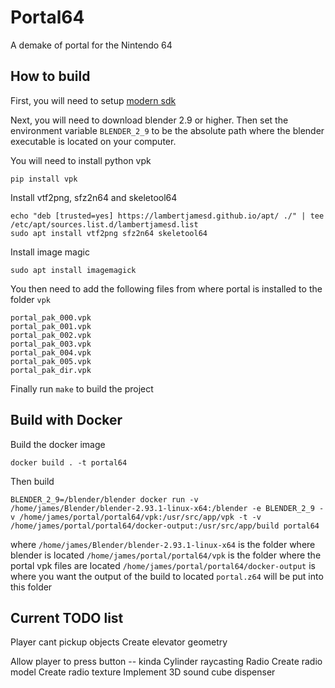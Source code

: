 # Portal64

A demake of portal for the Nintendo 64

## How to build

First, you will need to setup [modern sdk](https://crashoveride95.github.io/n64hbrew/modernsdk/startoff.html)

Next, you will need to download blender 2.9 or higher. Then set the environment variable `BLENDER_2_9` to be the absolute path where the blender executable is located on your computer.

You will need to install python vpk

```
pip install vpk
```

Install vtf2png, sfz2n64 and skeletool64

```
echo "deb [trusted=yes] https://lambertjamesd.github.io/apt/ ./" | tee /etc/apt/sources.list.d/lambertjamesd.list
sudo apt install vtf2png sfz2n64 skeletool64
```

Install image magic

```
sudo apt install imagemagick
```

You then need to add the following files from where portal is installed to the folder `vpk`

```
portal_pak_000.vpk  
portal_pak_001.vpk  
portal_pak_002.vpk  
portal_pak_003.vpk  
portal_pak_004.vpk  
portal_pak_005.vpk  
portal_pak_dir.vpk
```

Finally run `make` to build the project

## Build with Docker

Build the docker image
```
docker build . -t portal64
```
Then build
```
BLENDER_2_9=/blender/blender docker run -v /home/james/Blender/blender-2.93.1-linux-x64:/blender -e BLENDER_2_9 -v /home/james/portal/portal64/vpk:/usr/src/app/vpk -t -v /home/james/portal/portal64/docker-output:/usr/src/app/build portal64
```
where `/home/james/Blender/blender-2.93.1-linux-x64` is the folder where blender is located
`/home/james/portal/portal64/vpk` is the folder where the portal vpk files are located
`/home/james/portal/portal64/docker-output` is where you want the output of the build to located `portal.z64` will be put into this folder

## Current TODO list

Player cant pickup objects
Create elevator geometry
<!-- Cylinder touching bug -->
Allow player to press button -- kinda
Cylinder raycasting
Radio
    Create radio model
    Create radio texture
    Implement 3D sound
cube dispenser